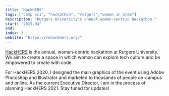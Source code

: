```yaml
---
title: "HackHERS"
tags: ["comp sci", "hackathon", "rutgers","women in stem"]
description: "Rutgers University's annual women-centric hackathon."
start: "2019-04"
end: 
index: 3
website: "https://ruhackhers.org/"
---
```


<a href="https://ruhackhers.org/">HackHERS</a> is the annual, women-centric hackathon at Rutgers University. We aim to create a space in which womxn can explore tech culture and be empowered to create with code.

For HackHERS 2020, I designed the main graphics of the event using Adobe Photoshop and Illustrator and marketed to thousands of people on-campus and online. As the current Executive Director, I am in the process of planning HackHERS 2021. Stay tuned for updates!